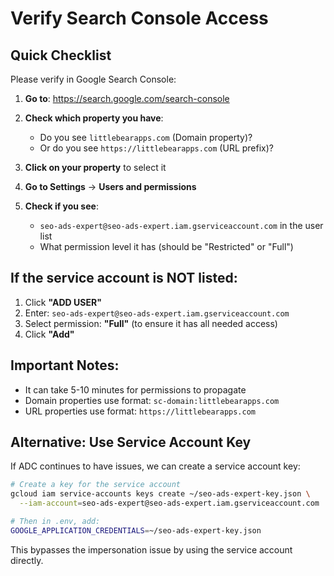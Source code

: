 # Verify Search Console Access

## Quick Checklist

Please verify in Google Search Console:

1. **Go to**: https://search.google.com/search-console

2. **Check which property you have**:
   - Do you see `littlebearapps.com` (Domain property)?
   - Or do you see `https://littlebearapps.com` (URL prefix)?

3. **Click on your property** to select it

4. **Go to Settings** → **Users and permissions**

5. **Check if you see**:
   - `seo-ads-expert@seo-ads-expert.iam.gserviceaccount.com` in the user list
   - What permission level it has (should be "Restricted" or "Full")

## If the service account is NOT listed:

1. Click **"ADD USER"**
2. Enter: `seo-ads-expert@seo-ads-expert.iam.gserviceaccount.com`
3. Select permission: **"Full"** (to ensure it has all needed access)
4. Click **"Add"**

## Important Notes:

- It can take 5-10 minutes for permissions to propagate
- Domain properties use format: `sc-domain:littlebearapps.com`
- URL properties use format: `https://littlebearapps.com`

## Alternative: Use Service Account Key

If ADC continues to have issues, we can create a service account key:

```bash
# Create a key for the service account
gcloud iam service-accounts keys create ~/seo-ads-expert-key.json \
  --iam-account=seo-ads-expert@seo-ads-expert.iam.gserviceaccount.com

# Then in .env, add:
GOOGLE_APPLICATION_CREDENTIALS=~/seo-ads-expert-key.json
```

This bypasses the impersonation issue by using the service account directly.